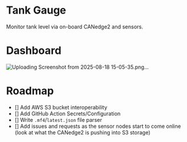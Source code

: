 # Tank Gauge 

Monitor tank level via on-board CANedge2 and sensors.

# Dashboard

![Uploading Screenshot from 2025-08-18 15-05-35.png…]()

# Roadmap

- [] Add AWS S3 bucket interoperability
- [] Add GitHub Action Secrets/Configuration
- [] Write `.mf4`/`latest.json` file parser
- [] Add issues and requests as the sensor nodes start to come online (look at what the CANedge2 is pushing into S3 storage)
